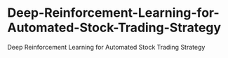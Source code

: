 # Deep-Reinforcement-Learning-for-Automated-Stock-Trading-Strategy
Deep Reinforcement Learning for Automated Stock Trading Strategy
